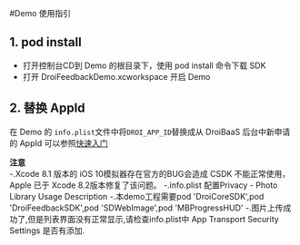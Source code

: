 #Demo 使用指引
## 1. pod install

- 打开控制台CD到 Demo 的根目录下，使用 pod install 命令下载 SDK
- 打开 DroiFeedbackDemo.xcworkspace 开启 Demo

## 2. 替换 AppId

在  Demo 的 `info.plist`文件中将`DROI_APP_ID`替换成从 DroiBaaS 后台中新申请的 AppId 可以参照[快速入门](http://www.droibaas.com/Index/docFile/mark_id/24137.html)

**注意**  
-.Xcode 8.1 版本的 iOS 10模拟器存在官方的BUG会造成 CSDK 不能正常使用，Apple 已于 Xcode 8.2版本修复了该问题。
-.info.plist 配置Privacy - Photo Library Usage Description
-.本demo工程需要pod 'DroiCoreSDK',pod 'DroiFeedbackSDK',pod 'SDWebImage',pod 'MBProgressHUD'
-.图片上传成功了,但是列表界面没有正常显示,请检查info.plist中 App Transport Security Settings 是否有添加.

